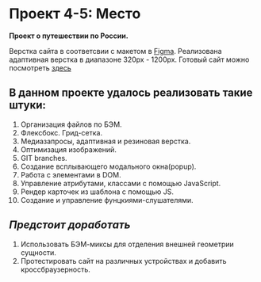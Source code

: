 # Проект 4-5: Место

**Проект о путешествии по России.**

Верстка сайта в соответсвии с макетом в [Figma](https://www.figma.com/file/StZjf8HnoeLdiXS7dYrLAh/JavaScript.-Sprint-4). 
Реализована адаптивная верстка в диапазоне 320px - 1200px.
Готовый сайт можно посмотреть [здесь](https://ekaterina-wert.github.io/mesto/index.html)

## **В данном проекте удалось реализовать такие штуки:**

1. Организация файлов по БЭМ.
2. Флексбокс. Грид-сетка.
3. Медиазапросы, адаптивная и резиновая верстка.
4. Оптимизация изображений.
5. GIT branches.
6. Создание всплывающего модального окна(popup). 
7. Работа с элементами в DOM.
8. Управление атрибутами, классами с помощью JavaScript.
9. Рендер карточек из шаблона с помощью JS.
10. Создание и управление фунцкиями-слушателями. 


## ***Предстоит доработать***
1. Использовать БЭМ-миксы для отделения внешней геометрии сущности.
2. Протестировать сайт на различных устройствах и добавить кроссбраузерность.
